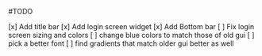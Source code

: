 #TODO

[x] Add title bar
[x] Add login screen widget
[x] Add Bottom bar
[ ] Fix login screen sizing and colors
[ ] change blue colors to match those of old gui
[ ] pick a better font
[ ] find gradients that match older gui better as well
